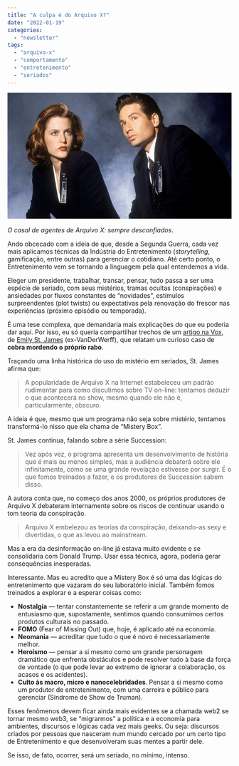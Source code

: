 ```yaml
---
title: "A culpa é do Arquivo X?"
date: "2022-01-19"
categories: 
  - "newsletter"
tags: 
  - "arquivo-x"
  - "comportamento"
  - "entretenimento"
  - "seriados"
---
```


![x-files(1).jpg](images/450d1838-213c-435b-b7a4-db4e19a025fc.jpg)

_O casal de agentes de Arquivo X: sempre desconfiados_.

Ando obcecado com a ideia de que, desde a Segunda Guerra, cada vez mais aplicamos técnicas da Indústria do Entretenimento (_storytelling_, gamificação, entre outras) para gerenciar o cotidiano. Até certo ponto, o Entretenimento vem se tornando a linguagem pela qual entendemos a vida.

Eleger um presidente, trabalhar, transar, pensar, tudo passa a ser uma espécie de seriado, com seus mistérios, tramas ocultas (conspirações) e ansiedades por fluxos constantes de “novidades”, estímulos surpreendentes (plot twists) ou expectativas pela renovação do frescor nas experiências (próximo episódio ou temporada).

É uma tese complexa, que demandaria mais explicações do que eu poderia dar aqui. Por isso, eu só queria compartilhar trechos de um [artigo na Vox](https://www.vox.com/culture/22882797/yellowjackets-finale-succession-mystery-box), de [Emily St. James](https://www.twitter.com/emilyvdw) (ex-VanDerWerff), que relatam um curioso caso de **cobra mordendo o próprio rabo**.

Traçando uma linha histórica do uso do mistério em seriados, St. James afirma que:

> A popularidade de Arquivo X na Internet estabeleceu um padrão rudimentar para como discutimos sobre TV on-line: tentamos deduzir o que acontecerá no show, mesmo quando ele não é, particularmente, obscuro.

A ideia é que, mesmo que um programa não seja sobre mistério, tentamos transformá-lo nisso que ela chama de “Mistery Box”.

St. James continua, falando sobre a série Succession:

> Vez após vez, o programa apresenta um desenvolvimento de história que é mais ou menos simples, mas a audiência debaterá sobre ele infinitamente, como se uma grande revelação estivesse por surgir. É o que fomos treinados a fazer, e os produtores de Succession sabem disso.

A autora conta que, no começo dos anos 2000, os próprios produtores de Arquivo X debateram internamente sobre os riscos de continuar usando o tom teoria da conspiração.

> Arquivo X embelezou as teorias da conspiração, deixando-as sexy e divertidas, o que as levou ao mainstream.

Mas a era da desinformação on-line já estava muito evidente e se consolidaria com Donald Trump. Usar essa técnica, agora, poderia gerar consequências inesperadas.

Interessante. Mas eu acredito que a Mistery Box é só uma das lógicas do entretenimento que vazaram do seu laboratório inicial. Também fomos treinados a explorar e a esperar coisas como:

- **Nostalgia** — tentar constantemente se referir a um grande momento de entusiasmo que, supostamente, sentimos quando consumimos certos produtos culturais no passado.
- **FOMO** (Fear of Missing Out) que, hoje, é aplicado até na economia.
- **Neomania** — acreditar que tudo o que é novo é necessariamente melhor.
- **Heroísmo** — pensar a si mesmo como um grande personagem dramático que enfrenta obstáculos e pode resolver tudo à base da força de vontade (o que pode levar ao extremo de ignorar a colaboração, os acasos e os acidentes).
- **Culto às macro, micro e nanocelebridades**. Pensar a si mesmo como um produtor de entretenimento, com uma carreira e público para gerenciar (Síndrome de Show de Truman).

Esses fenômenos devem ficar ainda mais evidentes se a chamada web2 se tornar mesmo web3, se “migrarmos” a política e a economia para ambientes, discursos e lógicas cada vez mais geeks. Ou seja: discursos criados por pessoas que nasceram num mundo cercado por um certo tipo de Entretenimento e que desenvolveram suas mentes a partir dele.

Se isso, de fato, ocorrer, será um seriado, no mínimo, intenso.
